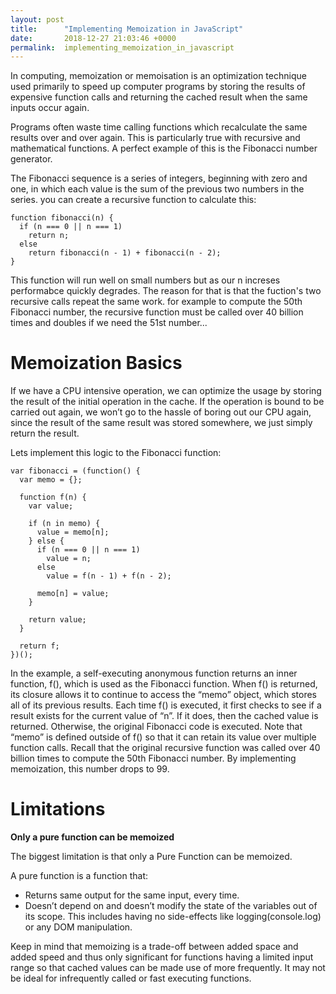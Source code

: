 ```yaml
---
layout: post
title:      "Implementing Memoization in JavaScript"
date:       2018-12-27 21:03:46 +0000
permalink:  implementing_memoization_in_javascript
---
```



In computing, memoization or memoisation is an optimization technique used primarily to speed up computer programs by storing the results of expensive function calls and returning the cached result when the same inputs occur again.

Programs often waste time calling functions which recalculate the same results over and over again. This is particularly true with recursive and mathematical functions. A perfect example of this is the Fibonacci number generator.

The Fibonacci sequence is a series of integers, beginning with zero and one, in which each value is the sum of the previous two numbers in the series. you can create a recursive function to calculate this:

```
function fibonacci(n) {
  if (n === 0 || n === 1)
    return n;
  else
    return fibonacci(n - 1) + fibonacci(n - 2);
}
```

This function will run well on small numbers but as our n increses performabce quickly degrades. The reason for that is that the fuction's two recursive calls repeat the same work. for example to compute the 50th Fibonacci number, the recursive function must be called over 40 billion times and doubles if we need the 51st number...

# Memoization Basics
If we have a CPU intensive operation, we can optimize the usage by storing the result of the initial operation in the cache. If the operation is bound to be carried out again, we won’t go to the hassle of boring out our CPU again, since the result of the same result was stored somewhere, we just simply return the result.

Lets implement this logic to the Fibonacci function:

```
var fibonacci = (function() {
  var memo = {};

  function f(n) {
    var value;

    if (n in memo) {
      value = memo[n];
    } else {
      if (n === 0 || n === 1)
        value = n;
      else
        value = f(n - 1) + f(n - 2);

      memo[n] = value;
    }

    return value;
  }

  return f;
})();

```
In the example, a self-executing anonymous function returns an inner function, f(), which is used as the Fibonacci function. When f() is returned, its closure allows it to continue to access the “memo” object, which stores all of its previous results. Each time f() is executed, it first checks to see if a result exists for the current value of “n”. If it does, then the cached value is returned. Otherwise, the original Fibonacci code is executed. Note that “memo” is defined outside of f() so that it can retain its value over multiple function calls. Recall that the original recursive function was called over 40 billion times to compute the 50th Fibonacci number. By implementing memoization, this number drops to 99.

# Limitations
**Only a pure function can be memoized**

The biggest limitation is that only a Pure Function can be memoized.

A pure function is a function that:

* Returns same output for the same input, every time.
* Doesn’t depend on and doesn’t modify the state of the variables out of its scope. This includes having no side-effects like logging(console.log) or any DOM manipulation.

Keep in mind that memoizing is a trade-off between added space and added speed and thus only significant for functions having a limited input range so that cached values can be made use of more frequently. It may not be ideal for infrequently called or fast executing functions.
